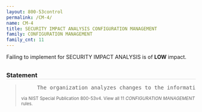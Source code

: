```yaml
---
layout: 800-53control
permalink: /CM-4/
name: CM-4
title: SECURITY IMPACT ANALYSIS CONFIGURATION MANAGEMENT
family: CONFIGURATION MANAGEMENT
family_cnt: 11
---
```

<p class="text-info">Failing to implement for SECURITY IMPACT ANALYSIS is of <b>LOW</b> impact.</p>

<h3 style="border-bottom:1px solid #ddd;margin:30px 0 8px 0;">Statement</h3>
<blockquote>
<pre>     The organization analyzes changes to the information system to determine potential security impacts prior to change implementation. 
</pre>
<p><small>via NIST Special Publication 800-53v4. View all 11 <i>CONFIGURATION MANAGEMENT</i> rules. <a href="/cce/ssg/group/$Group_id"><span class="glyphicon glyphicon-link"></span></a> </small></p>
</blockquote>

